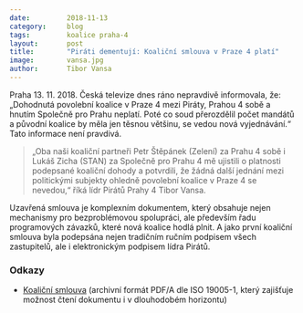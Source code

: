 ```yaml
---
date:         2018-11-13
category:     blog
tags:         koalice praha-4
layout:       post
title:        "Piráti dementují: Koaliční smlouva v Praze 4 platí"
image:        vansa.jpg
author:       Tibor Vansa
---
```


Praha 13. 11. 2018. Česká televize dnes ráno nepravdivě informovala, že: „Dohodnutá povolební koalice v Praze 4 mezi Piráty, Prahou 4 sobě a hnutím Společně pro Prahu neplatí. Poté co soud přerozdělil počet mandátů a původní koalice by měla jen těsnou většinu, se vedou nová vyjednávání.“ Tato informace není pravdivá.

> „Oba naši koaliční partneři Petr Štěpánek (Zelení) za Prahu 4 sobě i Lukáš Zicha (STAN) za Společně pro Prahu 4 mě ujistili o platnosti podepsané koaliční dohody a potvrdili, že žádná další jednání mezi politickými subjekty ohledně povolební koalice v Praze 4 se nevedou,“ říká lídr Pirátů Prahy 4 Tibor Vansa. 

Uzavřená smlouva je komplexním dokumentem, který obsahuje nejen mechanismy pro bezproblémovou spolupráci, ale především řadu programových závazků, které nová koalice hodlá plnit. A jako první koaliční smlouva byla podepsána nejen tradičním ručním podpisem všech zastupitelů, ale i elektronickým podpisem lídra Pirátů.

### Odkazy
  
* [Koaliční smlouva](https://github.com/pirati-web/praha4.pirati.cz/blob/gh-pages/assets/img/posts/Koali%C4%8Dn%C3%AD%20smlouva%20Pir%C3%A1ti%20Praha%204.pdf) (archivní formát PDF/A dle ISO 19005-1, který zajišťuje možnost čtení dokumentu i v dlouhodobém horizontu)
